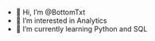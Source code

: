 - 👋 Hi, I’m @BottomTxt
- 👀 I’m interested in Analytics
- 🌱 I’m currently learning Python and SQL


<!---
BottomTxt/BottomTxt is a ✨ special ✨ repository because its `README.md` (this file) appears on your GitHub profile.
You can click the Preview link to take a look at your changes.
--->
